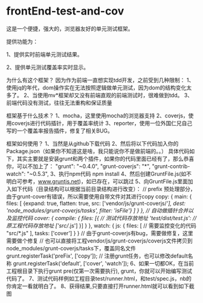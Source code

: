 frontEnd-test-and-cov
=====================

这是一个便捷，强大的，浏览器友好的单元测试框架。

提供功能为：

1、提供实时前端单元测试结果。

2、提供单元测试覆盖率实时显示。


为什么有这个框架？
因为作为前端一直想实现tdd开发，之前受到几种限制：
1、使用jq的年代，dom操作实在无法按照逻辑做单元测试，因为dom的结构变化太多了。
2、当使用mv*框架却又没有前端直观的前端测试时，很难做到tdd。
3、前端代码没有测试，往往无法重构和保证质量

框架基于什么技术？
1、mocha，这里使用mocha的浏览器支持
2、coverjs，使用coverjs进行代码插针，用于覆盖率统计
3、reporter，使用一位外国仁兄自己写的一个覆盖率报告插件，修复了相关BUG。

框架如何使用？
1、当然是从github下载代码
2、然后将以下代码加入你的Package.json（如果你不知道这是啥，我只能说你不是做前端的。。）
具体代码如下，其实主要就是安装grunt和两个插件，如果你的代码里面已经有了，那么恭喜你，可以不加上了：
    "grunt": "~0.4.0",
    "grunt-coverjs": "*",
    "grunt-contrib-watch": "~0.5.3",
3、执行npm代码 npm install
4、然后创建GruntFile.js(如不明白可参考，www.gruntjs.net)，如已存在，可以跳过
5、向GruntFile.js里面加入如下代码（目录结构可以根据当前目录结构进行改变）：
    // prefix 预处理部分，由于grunt-cover有错误，所以需要使用自带文件对其进行copy
    copy: {
      main: {
        files: [
          {expand: true, flatten: true, src: ['vendor/js/grunt-coverjs/*'], dest: 'node_modules/grunt-coverjs/tasks', filter: 'isFile'}
        ]
      }
    },
  // 自动做插针合并以及监控代码
      cover: {
        compile: {
          files: [{
            // 测试代码存放地址
            'test/dist/test.js':
            // 原工程代码存放地址
            ['src/*.js']
          }]
        }
      },
      watch: {
        js: {
          files: [
            // 需要监控变化的代码
            "src/*.js"
          ],
          tasks: ['cover']
        }
      }
      // 由于grunt-coverjs有bug，需要做修复，这里需要做个修复
      // 也可以直接将工程vendor/js/grunt-coverjs/coverjs文件拷贝到node_modules/grunt-coverjs/tasks下，覆盖同名文件
      grunt.registerTask('preFix', ['copy']);
      // 注册grunt任务，也可以修改default名称
      grunt.registerTask('default', ['cover', 'watch']);
6、如果一切都OK，在当前工程根目录下执行grunt pre(仅第一次需要执行), grunt，你就可以开始编写测试代码了。
7、测试代码样例如工程目录test/runner.html，和test/spec.js，nb的你肯定一看就明白了。
8、获得结果,只要直接打开runner.html就可以看到如下截图




